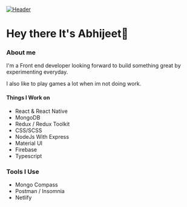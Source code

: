 [![Header](https://user-images.githubusercontent.com/43760933/128131904-fa2f90a0-da6d-4ad9-b730-b1a32bca102d.jpg)](https://github.com/conquerr0rr/)
<!-- [![Header](https://user-images.githubusercontent.com/43760933/127286054-850dbfb4-ddb6-4741-a669-5f755bae87a2.jpg "Header")](https://github.com/conquerr0rr/) -->
# Hey there It's Abhijeet👋


<!-- - 🔭 I’m currently working on ...
- 🌱 I’m currently learning ...
- 👯 I’m looking to collaborate on ...
- 🤔 I’m looking for help with ...
- 💬 Ask me about ...
- 📫 How to reach me: ...
- 😄 Pronouns: ...
- ⚡ Fun fact: ... -->

### About me

I'm a Front end developer looking forward to build something great by experimenting everyday.  

I also like to play games a lot when im not doing work.


#### Things I Work on

- React & React Native
- MongoDB
- Redux / Redux Toolkit
- CSS/SCSS
- NodeJs With Express
- Material UI
- Firebase
- Typescript

### Tools I Use

- Mongo Compass
- Postman / Insomnia
- Netlify

